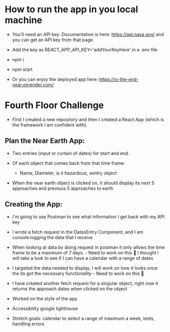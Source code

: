# How to run the app in you local machine

- You'll need an API key:
  Documentation is here: https://api.nasa.gov/ and you can get an API key from that page.

- Add the key as REACT_APP_API_KEY='addYourKeyHere' in a .env file

- npm i

- npm start

- Or you can enjoy the deployed app here:
  https://is-the-end-near.onrender.com/

# Fourth Floor Challenge

- First I created a new repository and then I created a React App (which is the framework I am confident with).

## Plan the Near Earth App:

- Two entries (input or curtain of dates) for start and end.

- Of each object that comes back from that time frame:

  - Name, Diameter, is it hazardous, sentry object

- When the near earth object is clicked on, it should display its next 5 approaches and previous 5 approaches to earth

## Creating the App:

- I'm going to use Postman to see what information I get back with my API key

- I wrote a fetch request in the DatesEntry Component, and I am console.logging the data that I receive

- When looking at data by doing request in postman it only allows the time frame to be a maximum of 7 days. - Need to work on this :construction: I thought I will take a look to see if I can have a calendar with a range of dates

- I targeted the data needed to display, I will work on how it looks once the its got the necessary functionality - Need to work on this :construction:

- I have created another fetch request for a singular object, right now it returns the approach dates when clicked on the object

- Worked on the style of the app

- Accessibility google lighthouse

- Stretch goals: calendar to select a range of maximum a week, tests, handling errors
